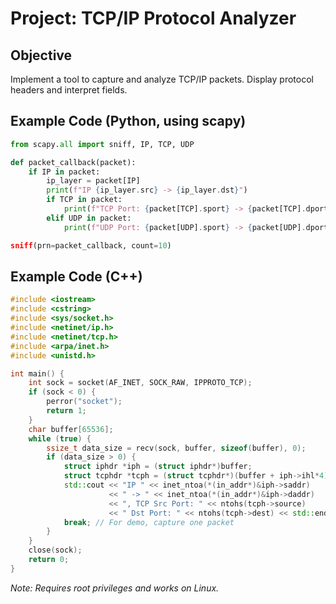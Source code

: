 # Project: TCP/IP Protocol Analyzer

## Objective
Implement a tool to capture and analyze TCP/IP packets. Display protocol headers and interpret fields.

## Example Code (Python, using scapy)
```python
from scapy.all import sniff, IP, TCP, UDP

def packet_callback(packet):
    if IP in packet:
        ip_layer = packet[IP]
        print(f"IP {ip_layer.src} -> {ip_layer.dst}")
        if TCP in packet:
            print(f"TCP Port: {packet[TCP].sport} -> {packet[TCP].dport}")
        elif UDP in packet:
            print(f"UDP Port: {packet[UDP].sport} -> {packet[UDP].dport})

sniff(prn=packet_callback, count=10)
```
## Example Code (C++)
```cpp
#include <iostream>
#include <cstring>
#include <sys/socket.h>
#include <netinet/ip.h>
#include <netinet/tcp.h>
#include <arpa/inet.h>
#include <unistd.h>

int main() {
    int sock = socket(AF_INET, SOCK_RAW, IPPROTO_TCP);
    if (sock < 0) {
        perror("socket");
        return 1;
    }
    char buffer[65536];
    while (true) {
        ssize_t data_size = recv(sock, buffer, sizeof(buffer), 0);
        if (data_size > 0) {
            struct iphdr *iph = (struct iphdr*)buffer;
            struct tcphdr *tcph = (struct tcphdr*)(buffer + iph->ihl*4);
            std::cout << "IP " << inet_ntoa(*(in_addr*)&iph->saddr)
                      << " -> " << inet_ntoa(*(in_addr*)&iph->daddr)
                      << ", TCP Src Port: " << ntohs(tcph->source)
                      << " Dst Port: " << ntohs(tcph->dest) << std::endl;
            break; // For demo, capture one packet
        }
    }
    close(sock);
    return 0;
}
```
*Note: Requires root privileges and works on Linux.*
